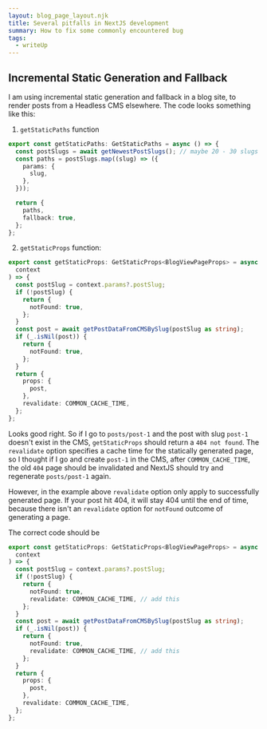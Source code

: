 ```yaml
---
layout: blog_page_layout.njk
title: Several pitfalls in NextJS development
summary: How to fix some commonly encountered bug
tags:
  - writeUp
---
```


## Incremental Static Generation and Fallback

I am using incremental static generation and fallback in a blog site, to render posts from a Headless CMS elsewhere.
The code looks something like this:

1. `getStaticPaths` function

```typescript
export const getStaticPaths: GetStaticPaths = async () => {
  const postSlugs = await getNewestPostSlugs(); // maybe 20 - 30 slugs at build time.
  const paths = postSlugs.map((slug) => ({
    params: {
      slug,
    },
  }));

  return {
    paths,
    fallback: true,
  };
};
```

2. `getStaticProps` function:

```typescript
export const getStaticProps: GetStaticProps<BlogViewPageProps> = async (
  context
) => {
  const postSlug = context.params?.postSlug;
  if (!postSlug) {
    return {
      notFound: true,
    };
  }
  const post = await getPostDataFromCMSBySlug(postSlug as string);
  if (_.isNil(post)) {
    return {
      notFound: true,
    };
  }
  return {
    props: {
      post,
    },
    revalidate: COMMON_CACHE_TIME,
  };
};
```

Looks good right. So if I go to `posts/post-1` and the post with slug `post-1` doesn't exist in the CMS,
`getStaticProps` should return a `404 not found`.
The `revalidate` option specifies a cache time for the statically generated page,
so I thought if I go and create `post-1` in the CMS, after `COMMON_CACHE_TIME`, the old `404` page should be invalidated and
NextJS should try and regenerate `posts/post-1` again.

However, in the example above `revalidate` option only apply to successfully generated page.
If your post hit 404, it will stay 404 until the end of time,
because there isn't an `revalidate` option for `notFound` outcome of generating a page.

The correct code should be

```typescript
export const getStaticProps: GetStaticProps<BlogViewPageProps> = async (
  context
) => {
  const postSlug = context.params?.postSlug;
  if (!postSlug) {
    return {
      notFound: true,
      revalidate: COMMON_CACHE_TIME, // add this
    };
  }
  const post = await getPostDataFromCMSBySlug(postSlug as string);
  if (_.isNil(post)) {
    return {
      notFound: true,
      revalidate: COMMON_CACHE_TIME, // add this
    };
  }
  return {
    props: {
      post,
    },
    revalidate: COMMON_CACHE_TIME,
  };
};
```

